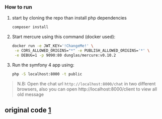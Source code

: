 ### How to run 

1. start by cloning the repo than install php dependencies
    ```BASH
    composer install
    ```

2. Start mercure using this command (docker used):
    ```BASH
    docker run -e JWT_KEY='!ChangeMe!' \
     -e CORS_ALLOWED_ORIGINS="*" -e PUBLISH_ALLOWED_ORIGINS='*' \
     -e DEBUG=1 -p 9090:80 dunglas/mercure:v0.10.2
    ```

3. Run the symfony 4 app using:
    ```BASH
    php -S localhost:8000 -t public
    ``` 

> N.B: Open the chat url `http://localhost:8000/chat` in two different browsers, also you can open http://localhost:8000/client to view all old message


## original code [1][1]

[1]: https://medium.com/@stefan.poeltl/instant-realtime-notifications-with-symfony-and-mercure-e45270f7c8a5
